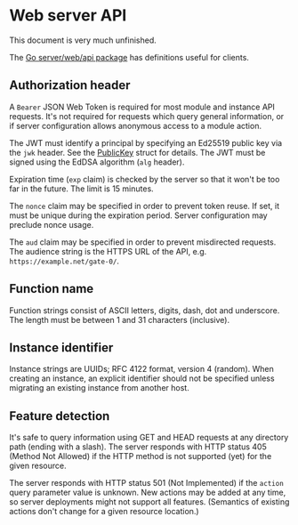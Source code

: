 # Web server API

This document is very much unfinished.

The [Go server/web/api package](https://godoc.org/gate.computer/gate/server/web/api)
has definitions useful for clients.


## Authorization header

A `Bearer` JSON Web Token is required for most module and instance API
requests.  It's not required for requests which query general information, or
if server configuration allows anonymous access to a module action.

The JWT must identify a principal by specifying an Ed25519 public key via the
`jwk` header.  See the
[PublicKey](https://godoc.org/gate.computer/gate/server/web/api#PublicKey)
struct for details.  The JWT must be signed using the EdDSA algorithm (`alg`
header).

Expiration time (`exp` claim) is checked by the server so that it won't be too
far in the future.  The limit is 15 minutes.

The `nonce` claim may be specified in order to prevent token reuse.  If set, it
must be unique during the expiration period.  Server configuration may preclude
nonce usage.

The `aud` claim may be specified in order to prevent misdirected requests.  The
audience string is the HTTPS URL of the API, e.g. `https://example.net/gate-0/`.


## Function name

Function strings consist of ASCII letters, digits, dash, dot and underscore.
The length must be between 1 and 31 characters (inclusive).


## Instance identifier

Instance strings are UUIDs; RFC 4122 format, version 4 (random).  When creating
an instance, an explicit identifier should not be specified unless migrating an
existing instance from another host.


## Feature detection

It's safe to query information using GET and HEAD requests at any directory
path (ending with a slash).  The server responds with HTTP status 405 (Method
Not Allowed) if the HTTP method is not supported (yet) for the given resource.

The server responds with HTTP status 501 (Not Implemented) if the `action`
query parameter value is unknown.  New actions may be added at any time, so
server deployments might not support all features.  (Semantics of existing
actions don't change for a given resource location.)

